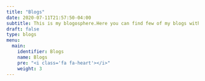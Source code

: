 ```yaml
---
title: "Blogs"
date: 2020-07-11T21:57:50-04:00
subtitle: This is my blogosphere.Here you can find few of my blogs with their latest posts.You may read all by clicking on the corresponding URL.
draft: false
type: blogs
menu:
  main:
    identifier: Blogs
    name: Blogs
    pre: "<i class='fa fa-heart'></i>"
    weight: 3
---
```


